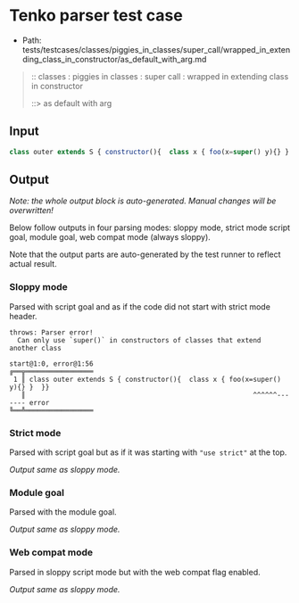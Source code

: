 # Tenko parser test case

- Path: tests/testcases/classes/piggies_in_classes/super_call/wrapped_in_extending_class_in_constructor/as_default_with_arg.md

> :: classes : piggies in classes : super call : wrapped in extending class in constructor
>
> ::> as default with arg

## Input

`````js
class outer extends S { constructor(){  class x { foo(x=super() y){} }  }}
`````

## Output

_Note: the whole output block is auto-generated. Manual changes will be overwritten!_

Below follow outputs in four parsing modes: sloppy mode, strict mode script goal, module goal, web compat mode (always sloppy).

Note that the output parts are auto-generated by the test runner to reflect actual result.

### Sloppy mode

Parsed with script goal and as if the code did not start with strict mode header.

`````
throws: Parser error!
  Can only use `super()` in constructors of classes that extend another class

start@1:0, error@1:56
╔══╦═════════════════
 1 ║ class outer extends S { constructor(){  class x { foo(x=super() y){} }  }}
   ║                                                         ^^^^^^------- error
╚══╩═════════════════

`````

### Strict mode

Parsed with script goal but as if it was starting with `"use strict"` at the top.

_Output same as sloppy mode._

### Module goal

Parsed with the module goal.

_Output same as sloppy mode._

### Web compat mode

Parsed in sloppy script mode but with the web compat flag enabled.

_Output same as sloppy mode._
